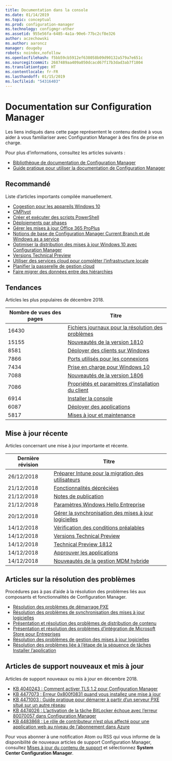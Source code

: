 ```yaml
---
title: Documentation dans la console
ms.date: 01/14/2019
ms.topic: conceptual
ms.prod: configuration-manager
ms.technology: configmgr-other
ms.assetid: 955e56fa-6485-4a1a-90e6-77bc2cf8e326
author: aczechowski
ms.author: aaroncz
manager: dougeby
robots: noindex,nofollow
ms.openlocfilehash: f5bb59cb5912ef638058b09d90132a579a7e651c
ms.sourcegitcommit: 2687489aa409a050dcacd67f17b3dad3ab7f1804
ms.translationtype: HT
ms.contentlocale: fr-FR
ms.lasthandoff: 01/15/2019
ms.locfileid: "54316403"
---
```

<!-- 
- Feature 1357546
- This page displays in-console, under the Community workspace, Documentation node. 
- Don't use any relative links; must be full https://docs.microsoft.com and language neutral
- Process: https://microsoft.sharepoint.com/teams/ConfigMgr/Documents/ContentPub/Data%20collection%20process%20for%20Feature%201357546%20In-console%20documentation.docx?web=1
-->


# <a name="configuration-manager-documentation"></a>Documentation sur Configuration Manager
Les liens indiqués dans cette page représentent le contenu destiné à vous aider à vous familiariser avec Configuration Manager à des fins de prise en charge. 

Pour plus d’informations, consultez les articles suivants :
- [Bibliothèque de documentation de Configuration Manager](https://docs.microsoft.com/sccm)  
- [Guide pratique pour utiliser la documentation de Configuration Manager](https://docs.microsoft.com/sccm/core/understand/use-docs)



## <a name="recommended"></a>Recommandé 
Liste d’articles importants compilée manuellement.

- [Cogestion pour les appareils Windows 10](https://docs.microsoft.com/sccm/comanage/overview)  
- [CMPivot](https://docs.microsoft.com/sccm/core/servers/manage/cmpivot)  
- [Créer et exécuter des scripts PowerShell](https://docs.microsoft.com/sccm/apps/deploy-use/create-deploy-scripts)  
- [Déploiements par phases](https://docs.microsoft.com/sccm/osd/deploy-use/create-phased-deployment-for-task-sequence)  
- [Gérer les mises à jour Office 365 ProPlus](https://docs.microsoft.com/sccm/sum/deploy-use/manage-office-365-proplus-updates)  
- [Notions de base de Configuration Manager Current Branch et de Windows as a service](https://docs.microsoft.com/sccm/core/understand/configuration-manager-and-windows-as-service)
- [Optimiser la distribution des mises à jour Windows 10 avec Configuration Manager](https://docs.microsoft.com/sccm/sum/deploy-use/optimize-windows-10-update-delivery)
- [Versions Technical Preview](https://docs.microsoft.com/sccm/core/get-started/technical-preview)
- [Utiliser des services cloud pour compléter l’infrastructure locale](https://docs.microsoft.com/sccm/core/understand/use-cloud-services)
- [Planifier la passerelle de gestion cloud](https://docs.microsoft.com/sccm/core/clients/manage/plan-cloud-management-gateway)
- [Faire migrer des données entre des hiérarchies](https://docs.microsoft.com/sccm/core/migration/migrate-data-between-hierarchies)



## <a name="trending"></a>Tendances
Articles les plus populaires de décembre 2018.

 | Nombre de vues des pages | Titre | 
 |------------|-------| 
 | 16430 | [Fichiers journaux pour la résolution des problèmes](https://docs.microsoft.com/sccm/core/plan-design/hierarchy/log-files) |
 | 15155 | [Nouveautés de la version 1810](https://docs.microsoft.com/sccm/core/plan-design/changes/whats-new-in-version-1810) |
 | 8581 | [Déployer des clients sur Windows](https://docs.microsoft.com/sccm/core/clients/deploy/deploy-clients-to-windows-computers) |
 | 7866 | [Ports utilisés pour les connexions](https://docs.microsoft.com/sccm/core/plan-design/hierarchy/ports) |
 | 7434 | [Prise en charge pour Windows 10](https://docs.microsoft.com/sccm/core/plan-design/configs/support-for-windows-10) |
 | 7088 | [Nouveautés de la version 1806](https://docs.microsoft.com/sccm/core/plan-design/changes/whats-new-in-version-1806) |
 | 7086 | [Propriétés et paramètres d’installation du client](https://docs.microsoft.com/sccm/core/clients/deploy/about-client-installation-properties) |
 | 6914 | [Installer la console](https://docs.microsoft.com/sccm/core/servers/deploy/install/install-consoles) |
 | 6087 | [Déployer des applications](https://docs.microsoft.com/sccm/apps/deploy-use/deploy-applications) |
 | 5817 | [Mises à jour et maintenance](https://docs.microsoft.com/sccm/core/servers/manage/updates) |



## <a name="recently-updated"></a>Mise à jour récente
Articles concernant une mise à jour importante et récente.

 | Dernière révision | Titre | 
 |---------------|-------|
 | 26/12/2018 | [Préparer Intune pour la migration des utilisateurs](https://docs.microsoft.com/sccm/mdm/deploy-use/migrate-prepare-intune) |
 | 21/12/2018 | [Fonctionnalités dépréciées](https://docs.microsoft.com/sccm/core/plan-design/changes/deprecated/removed-and-deprecated-cmfeatures) |
 | 21/12/2018 | [Notes de publication](https://docs.microsoft.com/sccm/core/servers/deploy/install/release-notes) |
 | 21/12/2018 | [Paramètres Windows Hello Entreprise](https://docs.microsoft.com/sccm/mdm/deploy-use/windows-hello-for-business-settings) |
 | 20/12/2018 | [Gérer la synchronisation des mises à jour logicielles](https://docs.microsoft.com/sccm/sum/get-started/synchronize-software-updates) |
 | 14/12/2018 | [Vérification des conditions préalables](https://docs.microsoft.com/sccm/core/servers/deploy/install/list-of-prerequisite-checks) |
 | 14/12/2018 | [Versions Technical Preview](https://docs.microsoft.com/sccm/core/get-started/technical-preview) |
 | 14/12/2018 | [Technical Preview 1812](https://docs.microsoft.com/sccm/core/get-started/capabilities-in-technical-preview-1812) |
 | 14/12/2018 | [Approuver les applications](https://docs.microsoft.com/sccm/apps/deploy-use/app-approval) |
 | 14/12/2018 | [Nouveautés de la gestion MDM hybride](https://docs.microsoft.com/sccm/mdm/understand/whats-new-in-hybrid-mobile-device-management) |



## <a name="troubleshooting-articles"></a>Articles sur la résolution des problèmes
Procédures pas à pas d’aide à la résolution des problèmes liés aux composants et fonctionnalités de Configuration Manager.

- [Résolution des problèmes de démarrage PXE](https://support.microsoft.com/help/4468612)
- [Résolution des problèmes de synchronisation des mises à jour logicielles](https://support.microsoft.com/help/10059)
- [Présentation et résolution des problèmes de distribution de contenu](https://support.microsoft.com/help/4000401)
- [Présentation et résolution des problèmes d’intégration de Microsoft Store pour Entreprises](https://support.microsoft.com/help/4010214)
- [Résolution des problèmes de gestion des mises à jour logicielles](https://support.microsoft.com/help/10680)
- [Résolution des problèmes liée à l’étape de la séquence de tâches Installer l’application](https://support.microsoft.com/help/18408/)



## <a name="new-and-updated-support-articles"></a>Articles de support nouveaux et mis à jour
Articles de support nouveaux ou mis à jour en décembre 2018.

- [KB 4040243 : Comment activer TLS 1.2 pour Configuration Manager](https://support.microsoft.com/help/4040243)
- [KB 4477073 : Erreur 0x800f0831 quand vous installez une mise à jour](https://support.microsoft.com/help/4477073)
- [KB 4471003 : Guide pratique pour démarrer à partir d’un serveur PXE situé sur un autre réseau](https://support.microsoft.com/help/4471003)
- [KB 4474026 : L’activation de la tâche BitLocker échoue avec l’erreur 80070057 dans Configuration Manager](https://support.microsoft.com/help/4474026)
- [KB 4483868 : Le rôle de contributeur n’est plus affecté pour une application web au niveau de l’abonnement dans Azure](https://support.microsoft.com/help/4483868)


Pour vous abonner à une notification Atom ou RSS qui vous informe de la disponibilité de nouveaux articles de support Configuration Manager, consultez [Mises à jour du contenu de support](https://support.microsoft.com/help/4089498/) et sélectionnez **System Center Configuration Manager**.  
